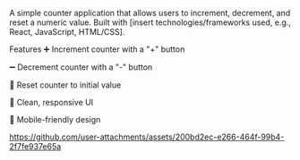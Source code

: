 
A simple counter application that allows users to increment, decrement, and reset a numeric value. Built with [insert technologies/frameworks used, e.g., React, JavaScript, HTML/CSS].

Features
➕ Increment counter with a "+" button

➖ Decrement counter with a "-" button

🔄 Reset counter to initial value

🎨 Clean, responsive UI

📱 Mobile-friendly design

https://github.com/user-attachments/assets/200bd2ec-e266-464f-99b4-2f7fe937e65a
